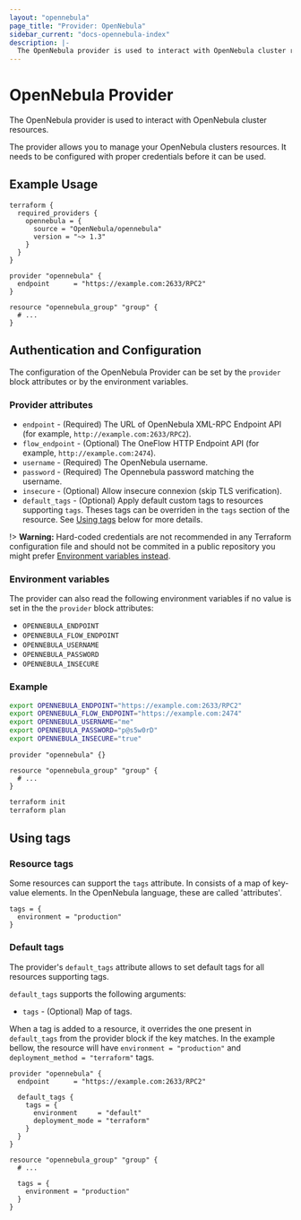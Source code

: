 ```yaml
---
layout: "opennebula"
page_title: "Provider: OpenNebula"
sidebar_current: "docs-opennebula-index"
description: |-
  The OpenNebula provider is used to interact with OpenNebula cluster resources.
---
```


# OpenNebula Provider

The OpenNebula provider is used to interact with OpenNebula cluster resources.

The provider allows you to manage your OpenNebula clusters resources.
It needs to be configured with proper credentials before it can be used.

## Example Usage

```hcl
terraform {
  required_providers {
    opennebula = {
      source = "OpenNebula/opennebula"
      version = "~> 1.3"
    }
  }
}

provider "opennebula" {
  endpoint      = "https://example.com:2633/RPC2"
}

resource "opennebula_group" "group" {
  # ...
}
```

## Authentication and Configuration

The configuration of the OpenNebula Provider can be set by the `provider` block attributes or by the environment variables.

### Provider attributes

* `endpoint` - (Required) The URL of OpenNebula XML-RPC Endpoint API (for example, `http://example.com:2633/RPC2`).
* `flow_endpoint` - (Optional) The OneFlow HTTP Endpoint API (for example, `http://example.com:2474`).
* `username` - (Required) The OpenNebula username.
* `password` - (Required) The Opennebula password matching the username.
* `insecure` - (Optional) Allow insecure connexion (skip TLS verification).
* `default_tags` - (Optional) Apply default custom tags to resources supporting `tags`. Theses tags can be overriden in the `tags` section of the resource. See [Using tags](#using-tags) below for more details.

!> **Warning:** Hard-coded credentials are not recommended in any Terraform configuration file and should not be commited in a public repository you might prefer [Environment variables instead](#environment-variables).

### Environment variables

The provider can also read the following environment variables if no value is set in the the `provider` block attributes:

* `OPENNEBULA_ENDPOINT`
* `OPENNEBULA_FLOW_ENDPOINT`
* `OPENNEBULA_USERNAME`
* `OPENNEBULA_PASSWORD`
* `OPENNEBULA_INSECURE`

### Example

```bash
export OPENNEBULA_ENDPOINT="https://example.com:2633/RPC2"
export OPENNEBULA_FLOW_ENDPOINT="https://example.com:2474"
export OPENNEBULA_USERNAME="me"
export OPENNEBULA_PASSWORD="p@s5w0rD"
export OPENNEBULA_INSECURE="true"
```

```hcl
provider "opennebula" {}

resource "opennebula_group" "group" {
  # ...
}
```

```bash
terraform init
terraform plan
```

## Using tags

### Resource tags

Some resources can support the `tags` attribute. In consists of a map of key-value elements. In the OpenNebula language, these are called 'attributes'.

```hcl
tags = {
  environment = "production"
}
```

### Default tags

The provider's `default_tags` attribute allows to set default tags for all resources supporting tags.

`default_tags` supports the following arguments:

* `tags` - (Optional) Map of tags.

When a tag is added to a resource, it overrides the one present in `default_tags` from the provider block if the key matches. In the example bellow, the resource will have `environment = "production"` and `deployment_method = "terraform"` tags.

```hcl
provider "opennebula" {
  endpoint      = "https://example.com:2633/RPC2"

  default_tags {
    tags = {
      environment     = "default"
      deployment_mode = "terraform"
    }
  }
}

resource "opennebula_group" "group" {
  # ...

  tags = {
    environment = "production"
  }
}
```

